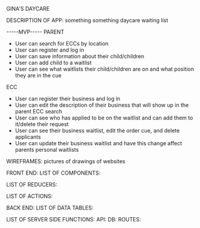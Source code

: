 GINA'S DAYCARE

DESCRIPTION OF APP:
something something daycare waiting list

-----MVP-----
PARENT
- User can search for ECCs by location
- User can register and log in
- User can save information about their child/children
- User can add child to a waitlist
- User can see what waitlists their child/children are on and what position they are in the cue

ECC
- User can register their business and log in
- User can edit the description of their business that will show up in the parent ECC search
- User can see who has applied to be on the waitlist and can add them to it/delete their request
- User can see their business waitlist, edit the order cue, and delete applicants
- User can update their business waitlist and have this change affect parents personal waitlists

WIREFRAMES:
pictures of drawings of websites





FRONT END:
LIST OF COMPONENTS:

LIST OF REDUCERS:

LIST OF ACTIONS:

BACK END:
LIST OF DATA TABLES:

LIST OF SERVER SIDE FUNCTIONS:
  API:
  DB:
  ROUTES:






